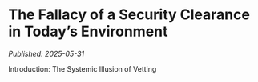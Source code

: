 # The Fallacy of a Security Clearance in Today’s Environment

*Published: 2025-05-31*

Introduction: The Systemic Illusion of Vetting